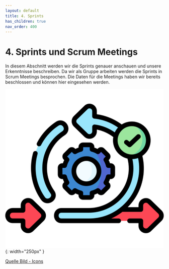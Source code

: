 ```yaml
---
layout: default
title: 4. Sprints
has_children: true
nav_order: 400
---
```


# 4. Sprints und Scrum Meetings

In diesem Abschnitt werden wir die Sprints genauer anschauen und unsere Erkenntnisse beschreiben. Da wir als Gruppe arbeiten werden die Sprints in Scrum Meetings besprochen. Die Daten für die Meetings haben wir bereits beschlossen und können hier eingesehen werden.

![Sprint](../ressources/icons/agile.png){: width="250px" }

[Quelle Bild - Icons](../anhang/quellen.html#54-icons)
